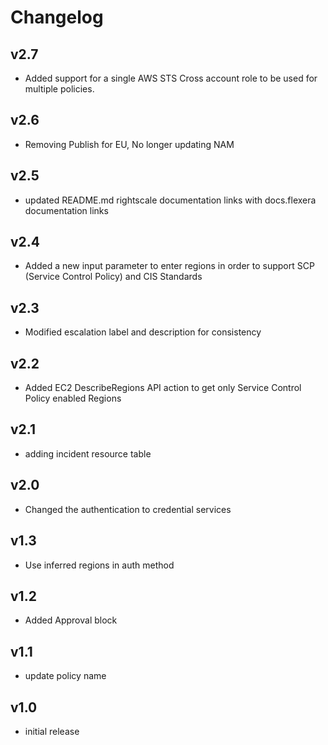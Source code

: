 # Changelog

## v2.7

- Added support for a single AWS STS Cross account role to be used for multiple policies.

## v2.6

- Removing Publish for EU, No longer updating NAM

## v2.5

- updated README.md rightscale documentation links with docs.flexera documentation links

## v2.4

- Added a new input parameter to enter regions in order to support SCP (Service Control Policy) and CIS Standards

## v2.3

- Modified escalation label and description for consistency

## v2.2

- Added EC2 DescribeRegions API action to get only Service Control Policy enabled Regions

## v2.1

- adding incident resource table

## v2.0

- Changed the authentication to credential services

## v1.3

- Use inferred regions in auth method

## v1.2

- Added Approval block

## v1.1

- update policy name

## v1.0

- initial release
